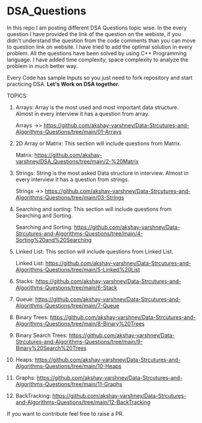 # DSA_Questions
In this repo I am posting different DSA Questions topic wise. In the every question I have provided the link of the question on the webiste, if you didn't understand the question from the code comments than you can move to question link on website.
I have tried to add the optimal solution in every problem. All the questions have been solved by using C++ Programming language. I have added time complexity, space complexity to analyze the problem in much better way. 

Every Code has sample Inputs so you just need to fork repository and start practicing DSA. <b>Let's Work on DSA together.</b>

TOPICS:
1. Arrays: Array is the most used and most important data structure. Almost in every interview it has a question from array. 

      Arrays ->> https://github.com/akshay-varshney/Data-Strcutures-and-Algorithms-Questions/tree/main/01-Arrays



2. 2D Array or Matrix: This section will include questions from Matrix.

    Matrix: https://github.com/akshay-varshney/DSA_Questions/tree/main/2-%20Matrix
 
3. Strings: String is the most asked Data structure in interview. Almost in every interview it has a question from strings.

      Strings ->> https://github.com/akshay-varshney/Data-Strcutures-and-Algorithms-Questions/tree/main/03-Strings

      
4. Searching and sorting: This section will include questions from Searching and Sorting.

    Searching and Sorting: https://github.com/akshay-varshney/Data-Strcutures-and-Algorithms-Questions/tree/main/4-Sorting%20and%20Searching
    
5. Linked List: This section will include questions from Linked List.

    Linked List: https://github.com/akshay-varshney/Data-Strcutures-and-Algorithms-Questions/tree/main/5-Linked%20List
    
6. Stacks: https://github.com/akshay-varshney/Data-Strcutures-and-Algorithms-Questions/tree/main/6-Stack

7. Queue: https://github.com/akshay-varshney/Data-Strcutures-and-Algorithms-Questions/tree/main/7-Queue

8. Binary Trees: https://github.com/akshay-varshney/Data-Strcutures-and-Algorithms-Questions/tree/main/8-Binary%20Trees

9. Binary Search Trees: https://github.com/akshay-varshney/Data-Strcutures-and-Algorithms-Questions/tree/main/9-Binary%20Search%20Trees

10. Heaps: 
https://github.com/akshay-varshney/Data-Strcutures-and-Algorithms-Questions/tree/main/10-Heaps

11. Graphs:
https://github.com/akshay-varshney/Data-Strcutures-and-Algorithms-Questions/tree/main/11-Graphs

12. BackTracking:
https://github.com/akshay-varshney/Data-Strcutures-and-Algorithms-Questions/tree/main/12-BackTracking


If you want to contribute feel free to raise a PR. 
  
